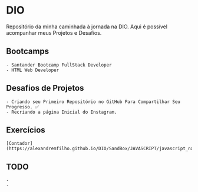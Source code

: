 # DIO
Repositório da minha caminhada à jornada na DIO.
Aqui é possível acompanhar meus Projetos e Desafios.

## Bootcamps
    - Santander Bootcamp FullStack Developer
    - HTML Web Developer

## Desafios de Projetos
    - Criando seu Primeiro Repositório no GitHub Para Compartilhar Seu Progresso. ✅
    - Recriando a página Inicial do Instagram.

## Exercícios
    [Contador](https://alexandremfilho.github.io/DIO/SandBox/JAVASCRIPT/javascript_na_web/Contador/)

## TODO
    -
    -
